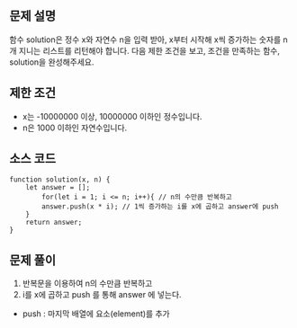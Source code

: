 ## 문제 설명

함수 solution은 정수 x와 자연수 n을 입력 받아, x부터 시작해 x씩 증가하는 숫자를 n개 지니는 리스트를 리턴해야 합니다. 다음 제한 조건을 보고, 조건을 만족하는 함수, solution을 완성해주세요.  

## 제한 조건

- x는 -10000000 이상, 10000000 이하인 정수입니다.
- n은 1000 이하인 자연수입니다.  

## 소스 코드

```
function solution(x, n) {
    let answer = [];
	    for(let i = 1; i <= n; i++){ // n의 수만큼 반복하고
        answer.push(x * i); // 1씩 증가하는 i를 x에 곱하고 answer에 push
    }
    return answer;
}
```  

## 문제 풀이
1. 반복문을 이용하여 n의 수만큼 반복하고
2. i를 x에 곱하고 push 를 통해 answer 에 넣는다.
- push : 마지막 배열에 요소(element)를 추가
